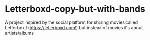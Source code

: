 # Letterboxd-copy-but-with-bands
A project inspired by the social platform for sharing movies called Letterboxd (https://letterboxd.com/) but instead of movies it's about artists/albums